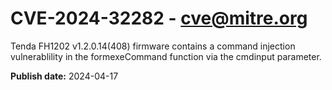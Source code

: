 # CVE-2024-32282 - cve@mitre.org

Tenda FH1202 v1.2.0.14(408) firmware contains a command injection vulnerablility in the formexeCommand function via the cmdinput parameter.

**Publish date:** 2024-04-17

